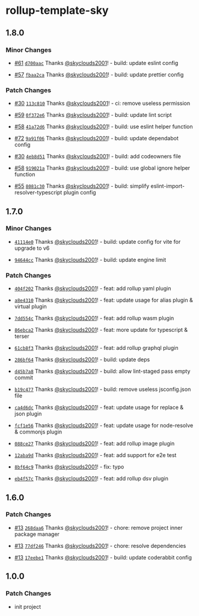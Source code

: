 # rollup-template-sky

## 1.8.0

### Minor Changes

- [#61](https://github.com/skyclouds2001/rollup-template-sky/pull/61) [`d700aac`](https://github.com/skyclouds2001/rollup-template-sky/commit/d700aace4cfbc7eda8216f707007eecd71dbb356) Thanks [@skyclouds2001](https://github.com/skyclouds2001)! - build: update eslint config

- [#57](https://github.com/skyclouds2001/rollup-template-sky/pull/57) [`fbaa2ca`](https://github.com/skyclouds2001/rollup-template-sky/commit/fbaa2caa67eb6b74dc24819e47177a82a6d96d58) Thanks [@skyclouds2001](https://github.com/skyclouds2001)! - build: update prettier config

### Patch Changes

- [#30](https://github.com/skyclouds2001/rollup-template-sky/pull/30) [`113c810`](https://github.com/skyclouds2001/rollup-template-sky/commit/113c8101c2d7f48a46be431784cee9ffcf74004a) Thanks [@skyclouds2001](https://github.com/skyclouds2001)! - ci: remove useless permission

- [#59](https://github.com/skyclouds2001/rollup-template-sky/pull/59) [`0f372e6`](https://github.com/skyclouds2001/rollup-template-sky/commit/0f372e683edab11fac9d2e2df82f05b8d7f99cf9) Thanks [@skyclouds2001](https://github.com/skyclouds2001)! - build: update lint script

- [#58](https://github.com/skyclouds2001/rollup-template-sky/pull/58) [`41a72d6`](https://github.com/skyclouds2001/rollup-template-sky/commit/41a72d67f06a8c2660e546d313a7e6a989ab657b) Thanks [@skyclouds2001](https://github.com/skyclouds2001)! - build: use eslint helper function

- [#72](https://github.com/skyclouds2001/rollup-template-sky/pull/72) [`9a91f06`](https://github.com/skyclouds2001/rollup-template-sky/commit/9a91f06266eeb961801c17089cb29e92e490b410) Thanks [@skyclouds2001](https://github.com/skyclouds2001)! - build: update dependabot config

- [#30](https://github.com/skyclouds2001/rollup-template-sky/pull/30) [`4eb8d51`](https://github.com/skyclouds2001/rollup-template-sky/commit/4eb8d51172b9477e612c0d82ba599f037b6ede7e) Thanks [@skyclouds2001](https://github.com/skyclouds2001)! - build: add codeowners file

- [#58](https://github.com/skyclouds2001/rollup-template-sky/pull/58) [`919021a`](https://github.com/skyclouds2001/rollup-template-sky/commit/919021a75865b41b4282d13f662cbbdbb254b50c) Thanks [@skyclouds2001](https://github.com/skyclouds2001)! - build: use global ignore helper function

- [#55](https://github.com/skyclouds2001/rollup-template-sky/pull/55) [`8081c30`](https://github.com/skyclouds2001/rollup-template-sky/commit/8081c3058963f96147eeaad011178afff9185da1) Thanks [@skyclouds2001](https://github.com/skyclouds2001)! - build: simplify eslint-import-resolver-typescript plugin config

## 1.7.0

### Minor Changes

- [`41114e0`](https://github.com/skyclouds2001/rollup-template-sky/commit/41114e0ce7bd9883a88aaf89da89065a457f6cc9) Thanks [@skyclouds2001](https://github.com/skyclouds2001)! - build: update config for vite for upgrade to v6

- [`94644cc`](https://github.com/skyclouds2001/rollup-template-sky/commit/94644cc9c167879e04e65d33da2d222f6a44a6fe) Thanks [@skyclouds2001](https://github.com/skyclouds2001)! - build: update engine limit

### Patch Changes

- [`404f202`](https://github.com/skyclouds2001/rollup-template-sky/commit/404f2025d7b09a1cdaa7ec7410097373a5fe613f) Thanks [@skyclouds2001](https://github.com/skyclouds2001)! - feat: add rollup yaml plugin

- [`a8e4310`](https://github.com/skyclouds2001/rollup-template-sky/commit/a8e431025f1cd4cf26726e51201d228c37c47cd7) Thanks [@skyclouds2001](https://github.com/skyclouds2001)! - feat: update usage for alias plugin & virtual plugin

- [`7dd554c`](https://github.com/skyclouds2001/rollup-template-sky/commit/7dd554c674577c8e0a94cbff4d6a2ed7a3b05b6d) Thanks [@skyclouds2001](https://github.com/skyclouds2001)! - feat: add rollup wasm plugin

- [`86ebca2`](https://github.com/skyclouds2001/rollup-template-sky/commit/86ebca273de5c5b09ab7cabbd0ecae50b5fc2600) Thanks [@skyclouds2001](https://github.com/skyclouds2001)! - feat: more update for typescript & terser

- [`61cb8f3`](https://github.com/skyclouds2001/rollup-template-sky/commit/61cb8f36c53f44392e746b4f3a32faf14cda89bc) Thanks [@skyclouds2001](https://github.com/skyclouds2001)! - feat: add rollup graphql plugin

- [`286bf64`](https://github.com/skyclouds2001/rollup-template-sky/commit/286bf64a70fbc3e4e91c41610336a06d91a07766) Thanks [@skyclouds2001](https://github.com/skyclouds2001)! - build: update deps

- [`d45b7a8`](https://github.com/skyclouds2001/rollup-template-sky/commit/d45b7a8e043ff55a72f5f34e8a41aa3cb1da40de) Thanks [@skyclouds2001](https://github.com/skyclouds2001)! - build: allow lint-staged pass empty commit

- [`b19c477`](https://github.com/skyclouds2001/rollup-template-sky/commit/b19c477b3bf7ee6dacfa0e5a1b584c44bfe002da) Thanks [@skyclouds2001](https://github.com/skyclouds2001)! - build: remove useless jsconfig.json file

- [`ca4d6dc`](https://github.com/skyclouds2001/rollup-template-sky/commit/ca4d6dce63e5d290ee68ce5161461c63ef4d04ae) Thanks [@skyclouds2001](https://github.com/skyclouds2001)! - feat: update usage for replace & json plugin

- [`fcf1e56`](https://github.com/skyclouds2001/rollup-template-sky/commit/fcf1e56322d90a617cac9e7ca30c119ed19fb915) Thanks [@skyclouds2001](https://github.com/skyclouds2001)! - feat: update usage for node-resolve & commonjs plugin

- [`088ce27`](https://github.com/skyclouds2001/rollup-template-sky/commit/088ce27d728a88dba83fbdf3f043d59eba7e539a) Thanks [@skyclouds2001](https://github.com/skyclouds2001)! - feat: add rollup image plugin

- [`12aba9d`](https://github.com/skyclouds2001/rollup-template-sky/commit/12aba9d633a2ff3604eb125e86d2f161a0dd9013) Thanks [@skyclouds2001](https://github.com/skyclouds2001)! - feat: add support for e2e test

- [`8bf64c9`](https://github.com/skyclouds2001/rollup-template-sky/commit/8bf64c9115f907755a18edc2aa781c3d6681378f) Thanks [@skyclouds2001](https://github.com/skyclouds2001)! - fix: typo

- [`eb4f57c`](https://github.com/skyclouds2001/rollup-template-sky/commit/eb4f57ca23b2877354efc4d0a236211c500b3781) Thanks [@skyclouds2001](https://github.com/skyclouds2001)! - feat: add rollup dsv plugin

## 1.6.0

### Patch Changes

- [#13](https://github.com/skyclouds2001/rollup-template-sky/pull/13) [`268daa6`](https://github.com/skyclouds2001/rollup-template-sky/commit/268daa636b6725030f121cac662a06ade0b89abb) Thanks [@skyclouds2001](https://github.com/skyclouds2001)! - chore: remove project inner package manager

- [#13](https://github.com/skyclouds2001/rollup-template-sky/pull/13) [`77df246`](https://github.com/skyclouds2001/rollup-template-sky/commit/77df24666ea1ea2f287dd9548557aca9a13b81a8) Thanks [@skyclouds2001](https://github.com/skyclouds2001)! - chore: resolve dependencies

- [#13](https://github.com/skyclouds2001/rollup-template-sky/pull/13) [`17eebe1`](https://github.com/skyclouds2001/rollup-template-sky/commit/17eebe1f1d92734f9d54028c507b513237f211fb) Thanks [@skyclouds2001](https://github.com/skyclouds2001)! - build: update coderabbit config

## 1.0.0

### Patch Changes

- init project
